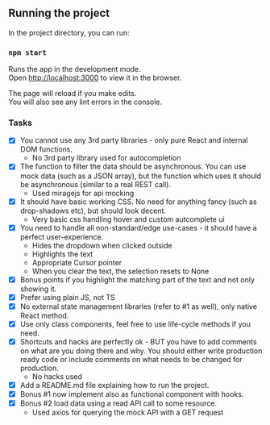 ## Running the project

In the project directory, you can run:

### `npm start`

Runs the app in the development mode.\
Open [http://localhost:3000](http://localhost:3000) to view it in the browser.

The page will reload if you make edits.\
You will also see any lint errors in the console.

### Tasks

- [x] You cannot use any 3rd party libraries - only pure React and internal DOM functions.
  - No 3rd party library used for autocompletion
- [x] The function to filter the data should be asynchronous. You can use mock data (such as a JSON array), but the function which uses it should be asynchronous (similar to a real REST call).
  - Used miragejs for api mocking
- [x] It should have basic working CSS. No need for anything fancy (such as drop-shadows etc), but should look decent.
  - Very basic css handling hover and custom autcomplete ui
- [x] You need to handle all non-standard/edge use-cases - it should have a perfect user-experience.
  - Hides the dropdown when clicked outside
  - Highlights the text
  - Appropriate Cursor pointer
  - When you clear the text, the selection resets to None
- [x] Bonus points if you highlight the matching part of the text and not only showing it.
- [x] Prefer using plain JS, not TS
- [x] No external state management libraries (refer to #1 as well), only native React method.
- [x] Use only class components, feel free to use life-cycle methods if you need.
- [x] Shortcuts and hacks are perfectly ok - BUT you have to add comments on what are you doing there and why. You should either write production ready code or include comments on what needs to be changed for production.
  - No hacks used
- [x] Add a README.md file explaining how to run the project.
- [x] Bonus #1 now implement also as functional component with hooks.
- [x] Bonus #2 load data using a read API call to some resource.
  - Used axios for querying the mock API with a GET request

